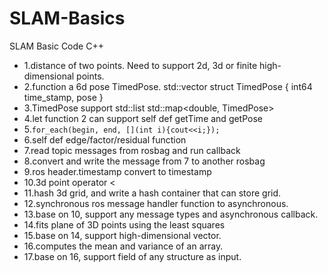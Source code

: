 # SLAM-Basics
SLAM Basic Code C++

- 1.distance of two points. Need to support  2d, 3d or finite high-dimensional points.
- 2.function a 6d pose TimedPose.  std::vector<TimedPose> struct TimedPose { int64 time_stamp, pose }
- 3.TimedPose support std::list<TimedPose> std::map<double, TimedPose>
- 4.let function 2 can support self def getTime and getPose
- 5.```for_each(begin, end, [](int i){cout<<i;}); ``` 
- 6.self def edge/factor/residual function
- 7.read topic messages from rosbag and run callback
- 8.convert and write the message from 7 to another rosbag
- 9.ros header.timestamp convert to timestamp
- 10.3d point operator < 
- 11.hash 3d grid, and write a hash container that can store grid.
- 12.synchronous ros message handler function to asynchronous.
- 13.base on 10, support any message types and asynchronous callback.
- 14.fits plane of 3D points using the least squares
- 15.base on 14, support high-dimensional vector.
- 16.computes the mean and variance of an array.
- 17.base on 16, support field of any structure as input.






